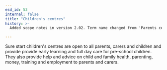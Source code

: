 ```yaml
---
esd_id: 53
internal: false
title: "Children's centres"
history: >-
  Added scope notes in version 2.02. Term name changed from 'Parents centres' to 'Families - family centres' in version 3.00.  Name changed to 'Family centres' in version 4.00.

---
```


Sure start children's centres are open to all parents, carers and children and provide provide early learning and full day care for pre-school children.  They also provide help and advice on child and family health, parenting, money, training and employment to parents and carers.

